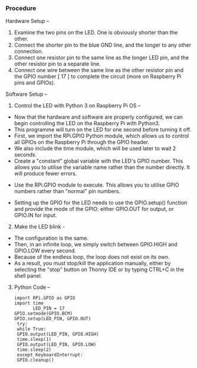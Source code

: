 ### Procedure
Hardware Setup – 

1. Examine the two pins on the LED. One is obviously shorter than the other. 
2. Connect the shorter pin to the blue GND line, and the longer to any other connection.
3. Connect one resistor pin to the same line as the longer LED pin, and the other resistor pin to a separate line.
4. Connect one wire between the same line as the other resistor pin and the GPIO number [ 17 ] to complete the circuit (more on Raspberry Pi pins and GPIOs).

Software Setup –

1. Control the LED with Python 3 on Raspberry Pi OS –
* Now that the hardware and software are properly configured, we can begin controlling the LED on the Raspberry Pi with Python3.
* This programme will turn on the LED for one second before turning it off.
* First, we import the RPi.GPIO Python module, which allows us to control all GPIOs on the Raspberry Pi through the GPIO header.
* We also include the time module, which will be used later to wait 2 seconds.
* Create a "constant" global variable with the LED's GPIO number. This allows you to utilise the variable name rather than the number directly. It will produce fewer errors.
- Use the RPi.GPIO module to execute. This allows you to utilise GPIO numbers rather than "normal" pin numbers.

* Setting up the GPIO for the LED needs to use the GPIO.setup() function and provide the mode of the GPIO: either GPIO.OUT for output, or GPIO.IN for input. 
2. Make the LED blink -

* The configuration is the same.
* Then, in an infinite loop, we simply switch between GPIO.HIGH and GPIO.LOW every second.
* Because of the endless loop, the loop does not exist on its own.
* As a result, you must stop/kill the application manually, either by selecting the "stop" button on Thonny IDE or by typing CTRL+C in the shell panel.

3. Python Code –

       import RPi.GPIO as GPIO
       import time
              LED_PIN = 17
       GPIO.setmode(GPIO.BCM)
       GPIO.setup(LED_PIN, GPIO.OUT)
        try:
        while True:
        GPIO.output(LED_PIN, GPIO.HIGH)
        time.sleep(1)
        GPIO.output(LED_PIN, GPIO.LOW)
        time.sleep(2)
        except KeyboardInterrupt:
        GPIO.cleanup()